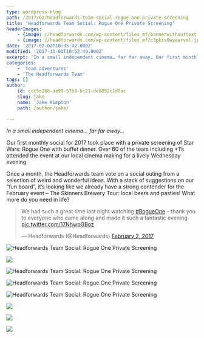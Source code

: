 ```yaml
---
type: wordpress-blog
path: /2017/02/headforwards-team-social-rogue-one-private-screening
title: 'Headforwards Team Social: Rogue One Private Screening'
headerImages:
    - {image: //headforwards.com/wp-content/files_mf/bannerwithouttext.png, text: 'Headforwards Team Social: Rogue One Private Screening'}
    - {image: //headforwards.com/wp-content/files_mf/c3pkss6wyaarvml.jpg, text: 'Headforwards Team Social: Rogue One Private Screening'}
date: '2017-02-02T10:35:42.000Z'
modified: '2017-11-03T10:52:49.000Z'
excerpt: 'In a small independent cinema… far far away… Our first monthly social for 2017 took place with a private screening of Star Wars: Rogue One with buffet dinner. Over 60 of the team including +1’s attended the event at our local cinema making for a lively Wednesday evening. Once a month, the Headforwards team vote …'
categories:
    - 'Team adventures'
    - 'The Headforwards Team'
tags: []
author:
    id: ccc5e2bb-ae99-57b8-bc21-de8892c1d0ac
    slug: jake
    name: 'Jake Kimpton'
    path: /author/jake/

---
```

_In a small independent cinema… far far away…_

Our first monthly social for 2017 took place with a private screening of Star Wars: Rogue One with buffet dinner. Over 60 of the team including +1’s attended the event at our local cinema making for a lively Wednesday evening.

Once a month, the Headforwards team vote on a social outing from a selection of weird and wonderful ideas. With a stack of suggestions on our “fun board”, it’s looking like we already have a strong contender for the February event – The Skinners Brewery Tour: local beers and pasties! What more do you need in life?

> We had such a great time last night watching [#RogueOne](https://twitter.com/hashtag/RogueOne?src=hash) – thank you to everyone who came along and made it such a fantastic evening. [pic.twitter.com/17NhwpGBoz](https://t.co/17NhwpGBoz)
> 
> — Headforwards (@Headforwards) [February 2, 2017](https://twitter.com/Headforwards/status/827084204261441536)

<section class="gallery">

![](//headforwards.com/wp-content/uploads/2017/02/IMG_1280.jpg "Headforwards Team Social: Rogue One Private Screening")

![](//headforwards.com/wp-content/uploads/2017/02/IMG_3531.JPG.jpg)

![](//headforwards.com/wp-content/uploads/2017/02/IMG_1285.jpg "Headforwards Team Social: Rogue One Private Screening")

![](//headforwards.com/wp-content/uploads/2017/02/IMG_1286.jpg "Headforwards Team Social: Rogue One Private Screening")

![](//headforwards.com/wp-content/uploads/2017/02/C3pksS6WYAARvmL.jpg "Headforwards Team Social: Rogue One Private Screening")

![](//headforwards.com/wp-content/uploads/2017/02/IMG_3528.JPG.jpg)

![](//headforwards.com/wp-content/uploads/2017/02/IMG_3532.JPG.jpg)

![](//headforwards.com/wp-content/uploads/2017/02/IMG_3533.JPG.jpg)

</section>

